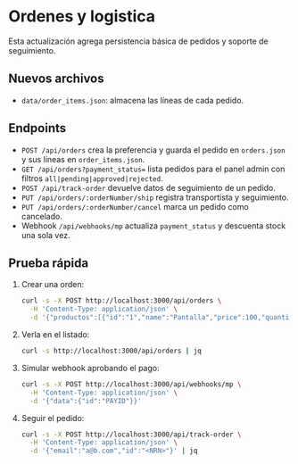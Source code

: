 # Ordenes y logistica

Esta actualización agrega persistencia básica de pedidos y soporte de seguimiento.

## Nuevos archivos
- `data/order_items.json`: almacena las líneas de cada pedido.

## Endpoints
- `POST /api/orders` crea la preferencia y guarda el pedido en `orders.json` y sus
  líneas en `order_items.json`.
- `GET /api/orders?payment_status=` lista pedidos para el panel admin con
  filtros `all|pending|approved|rejected`.
- `POST /api/track-order` devuelve datos de seguimiento de un pedido.
- `PUT /api/orders/:orderNumber/ship` registra transportista y seguimiento.
- `PUT /api/orders/:orderNumber/cancel` marca un pedido como cancelado.
- Webhook `/api/webhooks/mp` actualiza `payment_status` y descuenta stock una
  sola vez.

## Prueba rápida
1. Crear una orden:
   ```bash
   curl -s -X POST http://localhost:3000/api/orders \
     -H 'Content-Type: application/json' \
     -d '{"productos":[{"id":"1","name":"Pantalla","price":100,"quantity":1}],"cliente":{"email":"a@b.com"}}'
   ```
2. Verla en el listado:
   ```bash
   curl -s http://localhost:3000/api/orders | jq
   ```
3. Simular webhook aprobando el pago:
   ```bash
   curl -s -X POST http://localhost:3000/api/webhooks/mp \
     -H 'Content-Type: application/json' \
     -d '{"data":{"id":"PAYID"}}'
   ```
4. Seguir el pedido:
   ```bash
   curl -s -X POST http://localhost:3000/api/track-order \
     -H 'Content-Type: application/json' \
     -d '{"email":"a@b.com","id":"<NRN>"}' | jq
   ```
